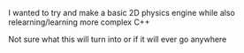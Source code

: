 I wanted to try and make a basic 2D physics engine while also relearning/learning more complex C++

Not sure what this will turn into or if it will ever go anywhere